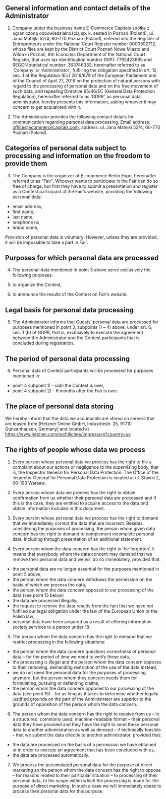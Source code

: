
## General information and contact details of the Administrator

1. Company under the business name E-Commerce Capitals spółka z ograniczoną odpowiedzialnością sp. k. seated in Poznań (Poland), ul. Jana Matejki 52/4, 60-770 Poznań (Poland), 
entered into the Register of Entrepreneurs under the National Court Register number 0000592712, 
whose files are kept by the District Court Poznań Nowe Miasto and Wilda in Poznań, 8th Economic Department of the National Court Register, that uses tax identification number (NIP): 7792423665 and REGON statistical number: 363746333, 
hereinafter referred to as ‘Company’ or ‘Administrator’, fulfilling the obligation specified in art. 12, sec. 1 of the Regulation (EU) 2016/679 of the European Parliament and of the Council of April 27, 2016 on the protection of natural persons with regard to the processing of personal data and on the free movement of such data, 
and repealing Directive 95/46/EC (General Data Protection Regulation), hereinafter referred to as ‘GDPR’, as personal data administrator, hereby presents this information, 
asking whoever it may concern to get acquainted with it.

2. The Administrator provides the following contact details for communication regarding personal data processing. 
Email address: office@ecommercecapitals.com, address: ul. Jana Matejki 52/4, 60-770 Poznań (Poland).

## Categories of personal data subject to processing and information on the freedom to provide them

3. The Company is the organizer of E-commerce Berlin Expo, hereinafter referred to as "Fair". 
Whoever wants to participate in the Fair can do so free of charge, but first they have to submit a presentation and register as a Contest participant at the Fair’s website, providing the following personal data:

* email address, 
* first name, 
* last name, 
* telephone no,
* brand name,

Provision of personal data is voluntary. However, unless they are provided, it will be impossible to take a part in Fair. 

## Purposes for which personal data are processed

4. The personal data mentioned in point 3 above serve exclusively the following purposes:

1. to organize the Contest,
2. to announce the results of the Contest on Fair’s website. 

## Legal basis for personal data processing

5. The Administrator informs that Guests’ personal data are processed for purposes mentioned in point 3, subpoints 1) – 4) above, under art. 6, sec. 1 (b) of GDPR, that is, 
exclusively to execute the agreement between the Administrator and the Contest participants that is concluded during registration. 

## The period of personal data processing

6. Personal data of Contest participants will be processed for purposes mentioned in: 

* point 4 subpoint 1) - until the Contest is over,
* point 4 subpoint 2) – 6 months after the Fair is over.

## The place of personal data storing

We hereby inform that the data we accumulate are stored on servers that are leased from [Hetzner Online GmbH, Industriestr. 25, 91710 Gunzenhausen, Germany] and located at https://www.hetzner.com/rechtliches/impressum?country=us

## The rights of people whose data we process

1. Every person whose personal data we process has the right to file a complaint about our actions or negligence to the supervising body, 
that is, the Inspector General for Personal Data Protection. The Office of the Inspector General for Personal Data Protection is located at ul. Stawki 2, 00-193 Warsaw.

2. Every person whose data we process has the right to obtain confirmation from us whether their personal data are processed and if this is the case, 
they are entitled to acquire access to the data and obtain information included in this document.

3. Every person whose personal data we process has the right to demand that we immediately correct the data that are incorrect. 
Besides, considering the purposes of processing, the person whom given data concern has the right to demand to complement incomplete personal data, including through presentation of an additional statement.

4. Every person whom the data concern has the right to ‘be forgotten’. It means that everybody whom the data concern may demand that we remove their personal data and we will do so immediately, provided that:

* the personal data are no longer essential for the purposes mentioned in point 5 above,
* the person whom the data concern withdraws the permission on the basis of which we process the data,
* the person whom the data concern opposed to our processing of the data (see point 15 below)
* the data are processed illegally,
* the request to remove the data results from the fact that we have not fulfilled our legal obligation under the law of the European Union or the Polish law,
* personal data have been acquired as a result of offering information society services to a person under 18.

5. The person whom the data concern has the right to demand that we restrict processing in the following situations:

* the person whom the data concern questions correctness of personal data – for the period of time we need to verify these data,
* the processing is illegal and the person whom the data concern opposes to their removing, demanding restriction of the use of the data instead,
* we do not need the personal data for the purposes of processing anymore, but the person whom they concern needs them for formulating, pursuing or defending claims,
* the person whom the data concern opposed to our processing of the data (see point 15) – for as long as it takes to determine whether legally justified grounds on the part of the Administrator are superior to the grounds of opposition of the person whom the data concern.

6. The person whom the data concern has the right to receive from us – in a structured, commonly used, machine-readable format – their personal data they have provided and they have the right to send these personal data to another administration as well as demand – if technically feasible – that we submit the data directly to another administrator, provided that:

* the data are processed on the basis of a permission we have obtained or in order to execute an agreement that has been concluded with us,
* the data are processed automatically.

7. We process the accumulated personal data for the purpose of direct marketing so the person whom the data concern has the right to oppose – for reasons related to their particular situation – to processing of their personal data, to the scope within which the processing is made for the purpose of direct marketing. 
In such a case we will immediately cease to process their personal data for this purpose.

